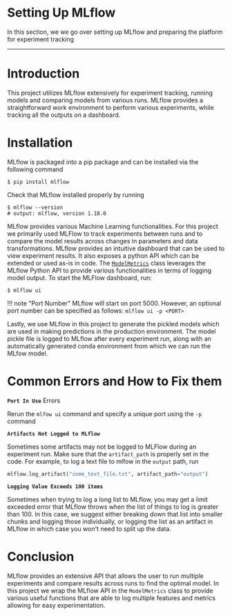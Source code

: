 # Setting Up MLflow
In this section, we we go over setting up MLflow and preparing the platform for experiment tracking
<hr>

# Introduction
This project utilizes MLflow extensively for experiment tracking, running models and comparing models from various runs. MLflow provides a straightforward work environment to perform various experiments, while tracking all the outputs on a dashboard.

# Installation
MLflow is packaged into a pip package and can be installed via the following command
```shell
$ pip install mlflow
```

Check that MLflow installed properly by running
```shell
$ mlflow --version
# output: mlflow, version 1.18.0
```
MLflow provides various Machine Learning functionalities. For this project we primarily used MLFlow to track experiments between runs and to compare the model results across changes in parameters and data transformations. MLflow provides an intuitive dashboard that can be used to view experiment results. It also exposes a python API which can be extended or used as-is in code. The [`ModelMetrics`](../api-docs/model_metrics) class leverages the MLflow Python API to provide various functionalities in terms of logging model output. To start the MLFlow dashboard, run:
```shell
$ mlflow ui
```
!!! note "Port Number"
    MLflow will start on port 5000. However, an optional port number can be specified as follows: `mlflow ui -p <PORT>`

Lastly, we use MLflow in this project to generate the pickled models which are used in making predictions in the production environment. The model pickle file is logged to MLflow after every experiment run, along with an automatically generated conda environment from which we can run the MLfow model.

# Common Errors and How to Fix them
**`Port In Use`** Errors

Rerun the `mlfow ui` command and specify a unique port using the `-p` command

**`Artifacts Not Logged to MLflow`**

Sometimes some artifacts may not be logged to MLFlow during an experiment run. Make sure that the `artifact_path` is properly set in the code. For example, to log a text file to mlfow in the `output` path, run
```python
mlflow.log_artifact("some_text_file.txt", artifact_path="output")
```

**`Logging Value Exceeds 100 items`**

Sometimes when trying to log a long list to MLflow, you may get a limit exceeded error that MLflow throws when the list of things to log is greater than 100. In this case, we suggest either breaking down that list into smaller chunks and logging those individually, or logging the list as an artifact in MLflow in which case you won't need to split up the data.

# Conclusion
MLflow provides an extensive API that allows the user to run multiple experiments and compare results across runs to find the optimal model. In this project we wrap the MLflow API in the `ModelMetrics` class to provide various useful functions that are able to log multiple features and metrics allowing for easy experimentation.
